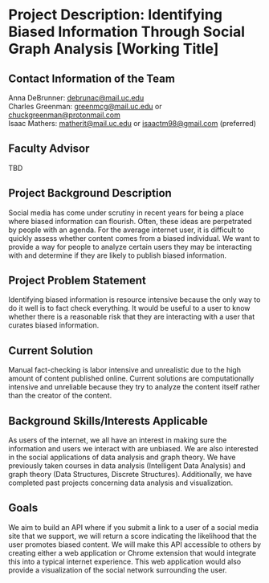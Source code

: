 # Project Description: Identifying Biased Information Through Social Graph Analysis [Working Title]

## Contact Information of the Team
Anna DeBrunner: debrunac@mail.uc.edu\
Charles Greenman: greenmcg@mail.uc.edu or chuckgreenman@protonmail.com\
Isaac Mathers: matherit@mail.uc.edu or isaactm98@gmail.com (preferred)

## Faculty Advisor
TBD

## Project Background Description
Social media has come under scrutiny in recent years for being a place where biased information can flourish. Often, these ideas are perpetrated by people with an agenda. For the average internet user, it is difficult to quickly assess whether content comes from a biased individual. We want to provide a way for people to analyze certain users they may be interacting with and determine if they are likely to publish biased information. 

## Project Problem Statement
Identifying biased information is resource intensive because the only way to do it well is to fact check everything. It would be useful to a user to know whether there is a reasonable risk that they are interacting with a user that curates biased information.

## Current Solution
Manual fact-checking is labor intensive and unrealistic due to the high amount of content published online. Current solutions are computationally intensive and unreliable because they try to analyze the content itself rather than the creator of the content.

## Background Skills/Interests Applicable 
As users of the internet, we all have an interest in making sure the information and users we interact with are unbiased. We are also interested in the social applications of data analysis and graph theory. We have previously taken courses in data analysis (Intelligent Data Analysis) and graph theory (Data Structures, Discrete Structures). Additionally, we have completed past projects concerning data analysis and visualization.

## Goals
We aim to build an API where if you submit a link to a user of a social media site that we support, we will return a score indicating the likelihood that the user promotes biased content. We will make this API accessible to others by creating either a web application or Chrome extension that would integrate this into a typical internet experience. This web application would also provide a visualization of the social network surrounding the user.
